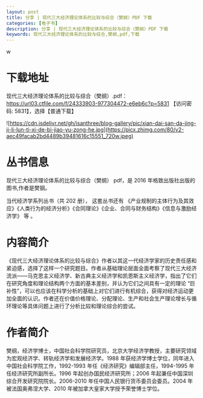 ```yaml
---
layout: post
title: 分享 | 现代三大经济理论体系的比较与综合（樊纲）PDF 下载
categories: [电子书]
description: 分享 | 现代三大经济理论体系的比较与综合（樊纲）PDF 下载
keywords: 现代三大经济理论体系的比较与综合,樊纲,pdf,下载
---
```


w

# 下载地址

现代三大经济理论体系的比较与综合（樊纲）.pdf：<https://url03.ctfile.com/f/24333903-977304472-e6eb6c?p=5831> 【访问密码: 5831】，选择【普通下载】

![https://cdn.jsdelivr.net/gh/isanthree/blog-gallery/pic/xian-dai-san-da-jing-ji-li-lun-ti-xi-de-bi-jiao-yu-zong-he.jpg](https://picx.zhimg.com/80/v2-aec49facab2bd4489b39481616c15551_720w.jpeg)

# 丛书信息

现代三大经济理论体系的比较与综合（樊纲） pdf，是 2016 年格致出版社出版的图书,作者是樊钢。

当代经济学系列丛书（共 202 册）， 这套丛书还有 《产业规制的主体行为及其效应》《人类行为的经济分析》《合同理论》《企业、合同与财务结构》《信息与激励经济学》 等 。

# 内容简介

《现代三大经济理论体系的比较与综合》作者以其这一代经济学家的历史责任感和紧迫感，选择了这样一个研究题目。作者从基础理论层面全面考察了现代三大经济流派——马克思主义经济学、新古典主义经济学和凯恩斯主义经济学，指出了它们在研究角度和理论结构两个方面的基本差别，并认为它们之间具有一定的理论 “巨补性”，可以也应该在科学分析的基础上对它们进行有机综合，获得对经济运动更加全面的认识。作者还在价值价格理论、分配理论、生产和社会生产理论增长与循环理论等具体问题上进行了分析比较和理论综合的尝试。

# 作者简介

樊纲，经济学博士，中国社会科学院研究员，北京大学经济学教授，主要研究领域为宏观经济学、转轨经济学和发展经济学。1988 年获经济学博士学位，同年进入中国社会科学院工作，1992-1993 年任《经济研究》编辑部主任，1994-1995 年任经济研究所副所长。1996 年起创办国民经济研究所；2006 年起兼任中国深圳综合开发研究院院长。2006-2010 年任中国人民银行货币委员会委员。2004 年被法国奥弗涅大学、2010 年被加拿大皇家大学授予荣誉博士学位。
